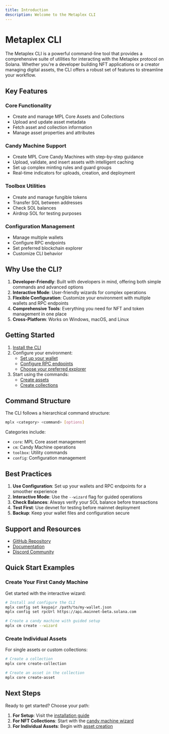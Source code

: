 ```yaml
---
title: Introduction
description: Welcome to the Metaplex CLI
---
```


# Metaplex CLI

The Metaplex CLI is a powerful command-line tool that provides a comprehensive suite of utilities for interacting with the Metaplex protocol on Solana. Whether you're a developer building NFT applications or a creator managing digital assets, the CLI offers a robust set of features to streamline your workflow.

## Key Features

### Core Functionality
- Create and manage MPL Core Assets and Collections
- Upload and update asset metadata
- Fetch asset and collection information
- Manage asset properties and attributes

### Candy Machine Support
- Create MPL Core Candy Machines with step-by-step guidance
- Upload, validate, and insert assets with intelligent caching
- Set up complex minting rules and guard groups
- Real-time indicators for uploads, creation, and deployment

### Toolbox Utilities
- Create and manage fungible tokens
- Transfer SOL between addresses
- Check SOL balances
- Airdrop SOL for testing purposes

### Configuration Management
- Manage multiple wallets
- Configure RPC endpoints
- Set preferred blockchain explorer
- Customize CLI behavior

## Why Use the CLI?

1. **Developer-Friendly**: Built with developers in mind, offering both simple commands and advanced options
2. **Interactive Mode**: User-friendly wizards for complex operations
3. **Flexible Configuration**: Customize your environment with multiple wallets and RPC endpoints
4. **Comprehensive Tools**: Everything you need for NFT and token management in one place
5. **Cross-Platform**: Works on Windows, macOS, and Linux

## Getting Started

1. [Install the CLI](/cli/installation)
2. Configure your environment:
   - [Set up your wallet](/cli/config/wallets)
   - [Configure RPC endpoints](/cli/config/rpcs)
   - [Choose your preferred explorer](/cli/config/explorer)
3. Start using the commands:
   - [Create assets](/cli/core/create-asset)
   - [Create collections](/cli/core/create-collection)

## Command Structure

The CLI follows a hierarchical command structure:

```bash
mplx <category> <command> [options]
```

Categories include:
- `core`: MPL Core asset management
- `cm`: Candy Machine operations
- `toolbox`: Utility commands
- `config`: Configuration management

## Best Practices

1. **Use Configuration**: Set up your wallets and RPC endpoints for a smoother experience
2. **Interactive Mode**: Use the `--wizard` flag for guided operations
3. **Check Balances**: Always verify your SOL balance before transactions
4. **Test First**: Use devnet for testing before mainnet deployment
5. **Backup**: Keep your wallet files and configuration secure

## Support and Resources

- [GitHub Repository](https://github.com/metaplex-foundation/cli)
- [Documentation](https://developers.metaplex.com)
- [Discord Community](https://discord.gg/metaplex)

## Quick Start Examples

### Create Your First Candy Machine

Get started with the interactive wizard:
```bash
# Install and configure the CLI
mplx config set keypair /path/to/my-wallet.json
mplx config set rpcUrl https://api.mainnet-beta.solana.com

# Create a candy machine with guided setup
mplx cm create --wizard
```

### Create Individual Assets

For single assets or custom collections:
```bash
# Create a collection
mplx core create-collection

# Create an asset in the collection
mplx core create-asset
```

## Next Steps

Ready to get started? Choose your path:

1. **For Setup**: Visit the [installation guide](/cli/installation)  
2. **For NFT Collections**: Start with the [candy machine wizard](/cli/cm/create)
3. **For Individual Assets**: Begin with [asset creation](/cli/core/create-asset)
